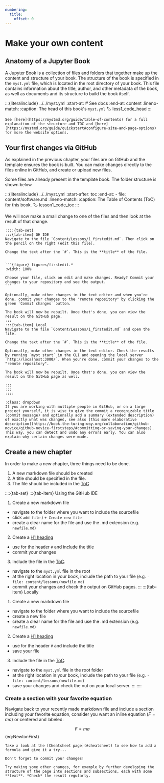 ```yaml
---
numbering:
  title:
    offset: 0
---
```

# Make your own content

## Anatomy of a Jupyter Book

A Jupyter Book is a collection of files and folders that together make up the content and structure of your book. The structure of the book is specified in the `myst.yml` file, which is located in the root directory of your book. This file contains information about the title, author, and other metadata of the book, as well as documents and its structure to build the book itself.

:::{literalinclude} ../../myst.yml
:start-at: # See docs
:end-at: content
:lineno-match:
:caption: The head of this book's `myst.yml`
:label: less1_code_head
:::


```{card} Official documentation
See [here](https://mystmd.org/guide/table-of-contents) for a full explanation of the structure and TOC and [here](https://mystmd.org/guide/quickstart#configure-site-and-page-options) for more the website options.
```

## Your first changes via GitHub

As explained in the previous chapter, your files are on GitHub and the template ensures the book is built. You can make changes directly to the files online in GitHub, and create or upload new files.

Some files are already present in the template book. The folder structure is shown below

:::{literalinclude} ../../myst.yml
:start-after: toc
:end-at: - file: content/software.md
:lineno-match:
:caption: The Table of Contents (ToC) for this book.
:label: lesson1_code_toc
:::

We will now make a small change to one of the files and then look at the result of that change.

````{exercise} Your first change
::::{tab-set}
:::{tab-item} GH IDE
Navigate to the file `Content/Lessons/1_firstedit.md`. Then click on the pencil on the right (edit this file).

Change the text after the `#`. This is the **title** of the file.


```{figure} figures/firstedit.*
:width: 100%

Choose your file, click on edit and make changes. Ready? Commit your changes to your repository and see the output.
```

Optionally, make other changes in the text editor and when you're done, commit your changes to the "remote repository" by clicking the green `Commit changes` button.

The book will now be rebuilt. Once that's done, you can view the result on the GitHub page.
:::
:::{tab-item} Local
Navigate to the file `Content/Lessons/1_firstedit.md` and open the file.

Change the text after the `#`. This is the **title** of the file.

Optionally, make other changes in the text editor. Check the results by running `myst start` in the CLI and opening the local server `http://localhost:3000/`. When you're done, commit your changes to the "remote repository".

The book will now be rebuilt. Once that's done, you can view the result on the GitHub page as well.

:::
:::
::::
````

```{admonition} Commit summary
:class: dropdown
If you are working with multiple people in GitHub, or on a large project yourself, it is wise to give the commit a recognizable title (commit message) and optionally add a summary (extended description) of exactly what was changed, see also [this more elaborative description](https://book.the-turing-way.org/collaboration/github-novice/github-novice-firststeps/#committing-or-saving-your-changes). This way, you can detect and undo any errors early. You can also explain why certain changes were made.
```


## Create a new chapter
In order to make a new chapter, three things need to be done. 
1. A new markdown file should be created
2. A title should be specified in the file.
3. The file should be included in the [ToC](lesson1_code_toc)

::::{tab-set}
:::{tab-item} Using the GitHub IDE
1. Create a new markdown file 
  - navigate to the folder where you want to include the sourcefile
  - click `add file` / `+ Create new file`
  - create a clear name for the file and use the .md extension (e.g. `newfile.md`)
2. Create a [H1 heading](headings)
  - use for the header `#` and include the title
  - commit your changes
3. Include the file in the [ToC](lesson1_code_toc).
  - navigate to the `myst.yml` file in the root
  - at the right location in your book, include the path to your file (e.g. `- file: content/lessons/newfile.md`)
  - commit your changes and check the output on GitHub pages.
:::
:::{tab-item} Locally
1. Create a new markdown file
  - navigate to the folder where you want to include the sourcefile
  - create a new file
  - create a clear name for the file and use the .md extension (e.g. `newfile.md`)
2. Create a [H1 heading](headings)
  - use for the header `#` and include the title
  - save your file
3. Include the file in the [ToC](lesson1_code_toc).
  - navigate to the `myst.yml` file in the root folder
  - at the right location in your book, include the path to your file (e.g. `- file: content/lessons/newfile.md`)
  - save your changes and check the out on your local server.
:::
::::

### Create a section with your favorite equation
Navigate back to your recently made markdown file and include a section including your favorite equation, consider you want an inline equation ($F = m a$) or centered and labeled:

$$ F = m a $$ (eq:NewtonFirst)


```{tip} 
Take a look at the [Cheatsheet page](#cheatsheet) to see how to add a formula and give it a try...

Don't forget to commit your changes!
```

```{exercise} Other changes
Try making some other changes, for example by further developing the structure of the page into sections and subsections, each with some **text**. *Check* the result regularly.
```
